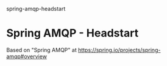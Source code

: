 spring-amqp-headstart
# Spring AMQP - Headstart

Based on "Spring AMQP" at https://spring.io/projects/spring-amqp#overview

